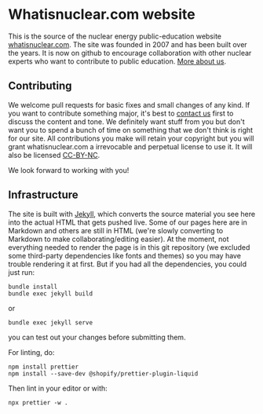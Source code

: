 # Whatisnuclear.com website

This is the source of the nuclear energy public-education website
[whatisnuclear.com](https://whatisnuclear.com). The site was founded in 2007 and has been built over
the years. It is now on github to encourage collaboration with other nuclear experts who want to
contribute to public education. [More about us](https://whatisnuclear.com/about.html).

## Contributing

We welcome pull requests for basic fixes and small changes of any kind. If you want to contribute
something major, it's best to [contact us](https://whatisnuclear.com/contact.html) first to discuss
the content and tone. We definitely want stuff from you but don't want you to spend a bunch of time
on something that we don't think is right for our site. All contributions you make will retain your
copyright but you will grant whatisnuclear.com a irrevocable and perpetual license to use it. It
will also be licensed [CC-BY-NC](https://whatisnuclear.com/license.html).

We look forward to working with you!

## Infrastructure

The site is built with [Jekyll](https://jekyllrb.com/), which converts the source material you see
here into the actual HTML that gets pushed live. Some of our pages here are in Markdown and others
are still in HTML (we're slowly converting to Markdown to make collaborating/editing easier). At the
moment, not everything needed to render the page is in this git repository (we excluded some
third-party dependencies like fonts and themes) so you may have trouble rendering it at first. But
if you had all the dependencies, you could just run:

    bundle install
    bundle exec jekyll build

or

    bundle exec jekyll serve

you can test out your changes before submitting them.

For linting, do:

    npm install prettier
    npm install --save-dev @shopify/prettier-plugin-liquid

Then lint in your editor or with:

    npx prettier -w .
